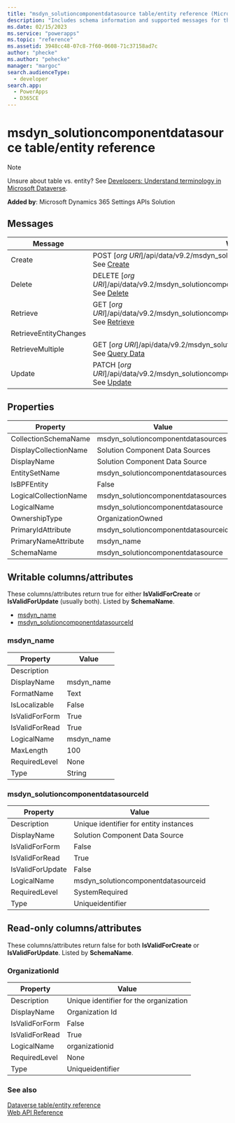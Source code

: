 ```yaml
---
title: "msdyn_solutioncomponentdatasource table/entity reference (Microsoft Dataverse) | Microsoft Docs"
description: "Includes schema information and supported messages for the msdyn_solutioncomponentdatasource table/entity."
ms.date: 02/15/2023
ms.service: "powerapps"
ms.topic: "reference"
ms.assetid: 3948cc48-07c8-7f60-0608-71c37158ad7c
author: "phecke"
ms.author: "pehecke"
manager: "margoc"
search.audienceType: 
  - developer
search.app: 
  - PowerApps
  - D365CE
---
```


# msdyn_solutioncomponentdatasource table/entity reference

> [!NOTE]
> Unsure about table vs. entity? See [Developers: Understand terminology in Microsoft Dataverse](/powerapps/developer/data-platform/understand-terminology).



**Added by**: Microsoft Dynamics 365 Settings APIs Solution


## Messages

|Message|Web API Operation|SDK class or method|
|-|-|-|
|Create|POST [*org URI*]/api/data/v9.2/msdyn_solutioncomponentdatasources<br />See [Create](/powerapps/developer/common-data-service/webapi/create-entity-web-api)|<xref:Microsoft.Xrm.Sdk.Messages.CreateRequest> or <br /><xref:Microsoft.Xrm.Sdk.IOrganizationService.Create*>|
|Delete|DELETE [*org URI*]/api/data/v9.2/msdyn_solutioncomponentdatasources(*msdyn_solutioncomponentdatasourceid*)<br />See [Delete](/powerapps/developer/common-data-service/webapi/update-delete-entities-using-web-api#basic-delete)|<xref:Microsoft.Xrm.Sdk.Messages.DeleteRequest> or <br /><xref:Microsoft.Xrm.Sdk.IOrganizationService.Delete*>|
|Retrieve|GET [*org URI*]/api/data/v9.2/msdyn_solutioncomponentdatasources(*msdyn_solutioncomponentdatasourceid*)<br />See [Retrieve](/powerapps/developer/common-data-service/webapi/retrieve-entity-using-web-api)|<xref:Microsoft.Xrm.Sdk.Messages.RetrieveRequest> or <br /><xref:Microsoft.Xrm.Sdk.IOrganizationService.Retrieve*>|
|RetrieveEntityChanges||<xref:Microsoft.Xrm.Sdk.Messages.RetrieveEntityChangesRequest>|
|RetrieveMultiple|GET [*org URI*]/api/data/v9.2/msdyn_solutioncomponentdatasources<br />See [Query Data](/powerapps/developer/common-data-service/webapi/query-data-web-api)|<xref:Microsoft.Xrm.Sdk.Messages.RetrieveMultipleRequest> or <br /><xref:Microsoft.Xrm.Sdk.IOrganizationService.RetrieveMultiple*>|
|Update|PATCH [*org URI*]/api/data/v9.2/msdyn_solutioncomponentdatasources(*msdyn_solutioncomponentdatasourceid*)<br />See [Update](/powerapps/developer/common-data-service/webapi/update-delete-entities-using-web-api#basic-update)|<xref:Microsoft.Xrm.Sdk.Messages.UpdateRequest> or <br /><xref:Microsoft.Xrm.Sdk.IOrganizationService.Update*>|

## Properties

|Property|Value|
|--------|-----|
|CollectionSchemaName|msdyn_solutioncomponentdatasources|
|DisplayCollectionName|Solution Component Data Sources|
|DisplayName|Solution Component Data Source|
|EntitySetName|msdyn_solutioncomponentdatasources|
|IsBPFEntity|False|
|LogicalCollectionName|msdyn_solutioncomponentdatasources|
|LogicalName|msdyn_solutioncomponentdatasource|
|OwnershipType|OrganizationOwned|
|PrimaryIdAttribute|msdyn_solutioncomponentdatasourceid|
|PrimaryNameAttribute|msdyn_name|
|SchemaName|msdyn_solutioncomponentdatasource|

<a name="writable-attributes"></a>

## Writable columns/attributes

These columns/attributes return true for either **IsValidForCreate** or **IsValidForUpdate** (usually both). Listed by **SchemaName**.

- [msdyn_name](#BKMK_msdyn_name)
- [msdyn_solutioncomponentdatasourceId](#BKMK_msdyn_solutioncomponentdatasourceId)


### <a name="BKMK_msdyn_name"></a> msdyn_name

|Property|Value|
|--------|-----|
|Description||
|DisplayName|msdyn_name|
|FormatName|Text|
|IsLocalizable|False|
|IsValidForForm|True|
|IsValidForRead|True|
|LogicalName|msdyn_name|
|MaxLength|100|
|RequiredLevel|None|
|Type|String|


### <a name="BKMK_msdyn_solutioncomponentdatasourceId"></a> msdyn_solutioncomponentdatasourceId

|Property|Value|
|--------|-----|
|Description|Unique identifier for entity instances|
|DisplayName|Solution Component Data Source|
|IsValidForForm|False|
|IsValidForRead|True|
|IsValidForUpdate|False|
|LogicalName|msdyn_solutioncomponentdatasourceid|
|RequiredLevel|SystemRequired|
|Type|Uniqueidentifier|

<a name="read-only-attributes"></a>

## Read-only columns/attributes

These columns/attributes return false for both **IsValidForCreate** or **IsValidForUpdate**. Listed by **SchemaName**.


### <a name="BKMK_OrganizationId"></a> OrganizationId

|Property|Value|
|--------|-----|
|Description|Unique identifier for the organization|
|DisplayName|Organization Id|
|IsValidForForm|False|
|IsValidForRead|True|
|LogicalName|organizationid|
|RequiredLevel|None|
|Type|Uniqueidentifier|



### See also

[Dataverse table/entity reference](../about-entity-reference.md)  
[Web API Reference](/dynamics365/customer-engagement/web-api/about)  
<xref href="Microsoft.Dynamics.CRM.msdyn_solutioncomponentdatasource?text=msdyn_solutioncomponentdatasource EntityType" />